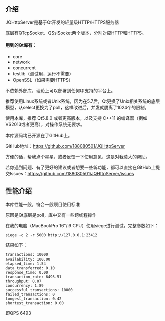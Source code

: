 ## 介绍

JQHttpServer是基于Qt开发的轻量级HTTP/HTTPS服务器

底层有QTcpSocket、QSslSocket两个版本，分别对应HTTP和HTTPS。

#### 用到的Qt库有：

* core
* network
* concurrent	
* testlib（测试用，运行不需要）
* OpenSSL（如果需要HTTPS）

不依赖外部库，理论上可以部署到任何Qt支持的平台上。

推荐使用Linux系统或者Unix系统，因为在5.7后，Qt更换了Unix相关系统的底层模型，从select更换为了poll，这样改进后，并发就脱离了1024个的限制。

使用本库，推荐 Qt5.8.0 或者更高版本，以及支持 C++11 的编译器（例如VS2013或者更高），对操作系统无要求。

本库源码均已开源在了GitHub上。

GitHub地址：https://github.com/188080501/JQHttpServer

方便的话，帮我点个星星，或者反馈一下使用意见，这是对我莫大的帮助。

若你遇到问题、有了更好的建议或者想要一些新功能，都可以直接在GitHub上提交Issues：https://github.com/188080501/JQHttpServer/issues

## 性能介绍

本库性能一般，符合一般项目使用标准

原因是Qt底层是poll，库中又有一些跨线程操作

在我的电脑（MacBookPro 16"/i9 CPU）使用siege进行测试，完整参数如下：

```siege -c 2 -r 5000 http://127.0.0.1:23412```

结果如下：
```
transactions: 10000
availability: 100.00
elapsed_time: 1.54
data_transferred: 0.10
response_time: 0.00
transaction_rate: 6493.51
throughput: 0.07
concurrency: 1.89
successful_transactions: 10000
failed_transactions: 0
longest_transaction: 0.42
shortest_transaction: 0.00
```

即QPS 6493
